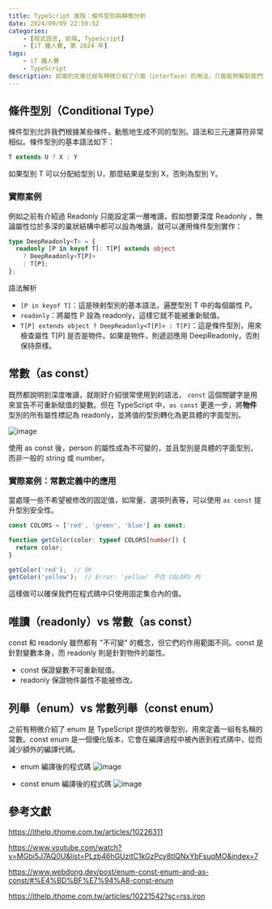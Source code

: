 ```yaml
---
title: TypeScript 進階：條件型別與靜態分析
date: 2024/09/09 22:59:52
categories:
    - [程式語言, 前端, TypeScript]
    - [iT 鐵人賽, 第 2024 年]
tags: 
    - iT 鐵人賽
    - TypeScript
description: 前面的文章已經有稍微介紹了介面（interface）的用法，介面能夠幫助我們定義物件應該有哪些屬性和方法，從而提供一種強型別的約束機制，讓開發者更容易組織代碼並進行程式設計。
---
```


## 條件型別（Conditional Type）

條件型別允許我們根據某些條件，動態地生成不同的型別。語法和三元運算符非常相似。條件型別的基本語法如下：

```ts
T extends U ? X : Y
```
如果型別 T 可以分配給型別 U，那麼結果是型別 X，否則為型別 Y。

### 實際案例

例如之前有介紹過 Readonly 只能設定第一層唯讀，假如想要深度 Readonly ，無論屬性位於多深的巢狀結構中都可以設為唯讀，就可以運用條件型別實作：

```ts
type DeepReadonly<T> = {
  readonly [P in keyof T]: T[P] extends object
    ? DeepReadonly<T[P]>
    : T[P];
};
```
語法解析
- `[P in keyof T]`：這是映射型別的基本語法，遍歷型別 T 中的每個屬性 P。
- `readonly`：將屬性 P 設為 readonly，這樣它就不能被重新賦值。
- `T[P] extends object ? DeepReadonly<T[P]> : T[P]`：這是條件型別，用來檢查屬性 T[P] 是否是物件。如果是物件，則遞迴應用 DeepReadonly，否則保持原樣。

## 常數（as const）

既然都說明到深度唯讀，就剛好介紹很常使用到的語法， `const` 這個關鍵字是用來宣告不可重新賦值的變數。但在 TypeScript 中，`as const` 更進一步，將**物件**型別的所有屬性標記為 readonly，並將值的型別轉化為更具體的字面型別。

![image](https://hackmd.io/_uploads/rkKQ_NyTR.png)

使用 as const 後，person 的屬性成為不可變的，並且型別是具體的字面型別，而非一般的 string 或 number。

### 實際案例：常數定義中的應用

當處理一些不希望被修改的固定值，如常量、選項列表等，可以使用 `as const` 提升型別安全性。

```ts
const COLORS = ['red', 'green', 'blue'] as const;

function getColor(color: typeof COLORS[number]) {
  return color;
}

getColor('red');  // OK
getColor('yellow');  // Error: 'yellow' 不在 COLORS 內
```

這樣做可以確保我們在程式碼中只使用固定集合內的值。

## 唯讀（readonly）vs 常數（as const）

const 和 readonly 雖然都有 "不可變" 的概念，但它們的作用範圍不同。const 是針對變數本身，而 readonly 則是針對物件的屬性。

- const 保證變數不可重新賦值。
- readonly 保證物件屬性不能被修改。

## 列舉（enum）vs 常數列舉（const enum）

之前有稍微介紹了 enum 是 TypeScript 提供的枚舉型別，用來定義一組有名稱的常數。const enum 是一個優化版本，它會在編譯過程中被內嵌到程式碼中，從而減少額外的編譯代碼。

- enum 編譯後的程式碼
    ![image](https://hackmd.io/_uploads/rkKQ_NyTR.png)

- const enum 編譯後的程式碼
    ![image](https://hackmd.io/_uploads/rkKQ_NyTR.png)

## 參考文獻

https://ithelp.ithome.com.tw/articles/10226311

https://www.youtube.com/watch?v=MGbi5J7AQ0U&list=PLzb46hGUzitC1kGzPcy8tlQNxYbFsuqMO&index=7

https://www.webdong.dev/post/enum-const-enum-and-as-const/#%E4%BD%BF%E7%94%A8-const-enum

https://ithelp.ithome.com.tw/articles/10221542?sc=rss.iron
